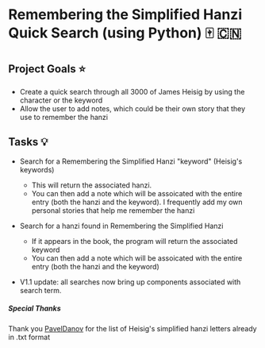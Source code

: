 # Remembering the Simplified Hanzi Quick Search (using Python) :mahjong: :cn:
## Project Goals :star:
- Create a quick search through all 3000 of James Heisig by using the character or the keyword
- Allow the user to add notes, which could be their own story that they use to remember the hanzi

## Tasks :bulb:
- Search for a Remembering the Simplified Hanzi "keyword" (Heisig's keywords)
    - This will return the associated hanzi.
    - You can then add a note which will be assoicated with the entire entry (both the hanzi and the keyword). I frequently add my own personal stories that help me remember the hanzi

- Search for a hanzi found in Remembering the Simplified Hanzi
    - If it appears in the book, the program will return the associated keyword
    - You can then add a note which will be assoicated with the entire entry (both the hanzi and the keyword)
- V1.1 update: all searches now bring up components associated with search term.

##### Special Thanks
Thank you [PavelDanov](https://gist.github.com/PavelDanov/176fc3904d384155a041aa8a0778f494) for the list of Heisig's simplified hanzi letters already in .txt format